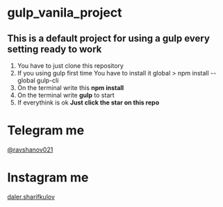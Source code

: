 # gulp_vanila_project
## This is a default project for using a gulp every setting ready to work


1. You have to just clone this repository 
2. If you using gulp first time You have to install it global > npm install --global gulp-cli
3. On the terminal write this **npm install**
4. On the terminal write **gulp** to start 
5. If everythink is ok **Just click the star on this repo** 


# Telegram me
[@ravshanov021](https://t.me/ravshanov021)

# Instagram me
[daler.sharifkulov](https://www.instagram.com/daler.sharifkulov/)
